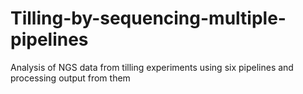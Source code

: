 # Tilling-by-sequencing-multiple-pipelines
Analysis of NGS data from tilling experiments using six pipelines and processing output from them
